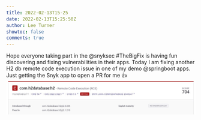 ```yaml
---
title: 2022-02-13T15-25
date: 2022-02-13T15:25:50Z
author: Lee Turner
showtoc: false
comments: true
---
```


Hope everyone taking part in the @snyksec #TheBigFix is having fun discovering and fixing vulnerabilities in their apps.  Today I am fixing another H2 db remote code execution issue in one of my demo @springboot apps.  Just getting the Snyk app to open a PR for me 👍 ![](/img/x//1492882714428596230-FLfIrVVWUAAVDT9.jpg)

